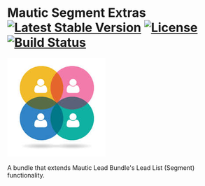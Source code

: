 # Mautic Segment Extras [![Latest Stable Version](https://poser.pugx.org/thedmsgroup/mautic-segment_extras-bundle/v/stable)](https://packagist.org/packages/thedmsgroup/mautic-api-services-bundle) [![License](https://poser.pugx.org/thedmsgroup/mautic-api-services-bundle/license)](https://packagist.org/packages/thedmsgroup/mautic-api-services-bundle) [![Build Status](https://travis-ci.com/TheDMSGroup/mautic-enhancer.svg?branch=master)](https://travis-ci.com/TheDMSGroup/mautic-enhancer)
![](Assets/img/SegmentExtras.png)

A bundle that extends Mautic Lead Bundle's Lead List (Segment) functionality.






